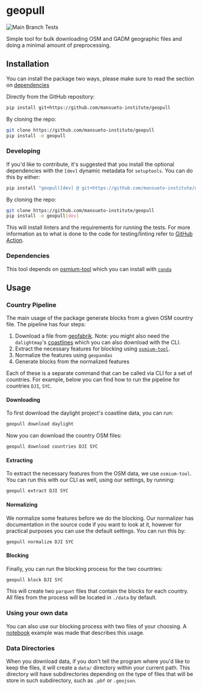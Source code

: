 # geopull

![Main Branch Tests](https://github.com/mansueto-institute/geopull/actions/workflows/build.yml/badge.svg?branch=main)

Simple tool for bulk downloading OSM and GADM geographic files and doing a minimal amount of preprocessing.

## Installation

You can install the package two ways, please make sure to read the section on [dependencies](#dependencies)

Directly from the GitHub repository:

``` bash
pip install git+https://github.com/mansueto-institute/geopull
```

By cloning the repo:

``` bash
git clone https://github.com/mansueto-institute/geopull
pip install -e geopull
```

### Developing

If you'd like to contribute, it's suggested that you install the optional dependencies with the `[dev]` dynamic metadata for `setuptools`. You can do this by either:

``` bash
pip install "geopull[dev] @ git+https://github.com/mansueto-institute/geopull"
```

By cloning the repo:

``` bash
git clone https://github.com/mansueto-institute/geopull
pip install -e geopull[dev]
```

This will install linters and the requirements for running the tests. For more information as to what is done to the code for testing/linting refer to [GitHub Action](.github/workflows/build.yml).

### Dependencies

This tool depends on [osmium-tool](https://github.com/osmcode/osmium-tool) which you can install with [`conda`](https://anaconda.org/conda-forge/osmium-tool)

## Usage

### Country Pipeline

The main usage of the package generate blocks from a given OSM country file. The pipeline has four steps:

1. Download a file from [geofabrik](https://www.geofabrik.de/data/download.html). Note: you might also need the `dalightmap`'s [coastlines](https://daylightmap.org/coastlines.html) which you can also download with the CLI.
2. Extract the necessary features for blocking using [`osmium-tool`](#dependencies).
3. Normalize the features using `geopandas`
4. Generate blocks from the normalized features

Each of these is a separate command that can be called via CLI for a set of countries. For example, below you can find how to run the pipeline for countries `DJI`, `SYC`.

#### Downloading

To first download the daylight project's coastline data, you can run:

```bash
geopull download daylight
```

Now you can download the country OSM files:

```bash
geopull download countries DJI SYC
```

#### Extracting

To extract the necessary features from the OSM data, we use `osmium-tool`. You can run this with our CLI as well, using our settings, by running:

```bash
geopull extract DJI SYC
```

#### Normalizing

We normalize some features before we do the blocking. Our normalizer has documentation in the source code if you want to look at it, however for practical purposes you can use the default settings. You can run this by:

```bash
geopull normalize DJI SYC
```

#### Blocking

Finally, you can run the blocking process for the two countries:

```bash
geopull block DJI SYC
```

This will create two `parquet` files that contain the blocks for each country. All files from the process will be located in `./data` by default.

### Using your own data

You can also use our blocking process with two files of your choosing. A [notebook](/docs/examples/own_data.ipynb) example was made that describes this usage.

### Data Directories

When you download data, if you don't tell the program where you'd like to keep the files, it will create a `data/` directory within your current path. This directory will have subdirectories depending on the type of files that will be store in such subdirectory, such as `.pbf` or `.geojson`.
